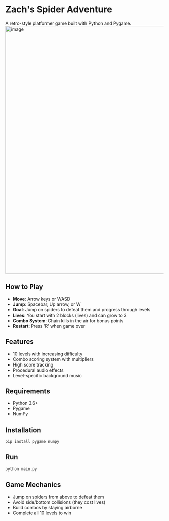 # Zach's Spider Adventure

A retro-style platformer game built with Python and Pygame.
<img width="991" height="785" alt="image" src="https://github.com/user-attachments/assets/b76fd8da-0a19-4634-91d5-5214f730adab" />


## How to Play

- **Move**: Arrow keys or WASD
- **Jump**: Spacebar, Up arrow, or W
- **Goal**: Jump on spiders to defeat them and progress through levels
- **Lives**: You start with 2 blocks (lives) and can grow to 3
- **Combo System**: Chain kills in the air for bonus points
- **Restart**: Press 'R' when game over

## Features

- 10 levels with increasing difficulty
- Combo scoring system with multipliers
- High score tracking
- Procedural audio effects
- Level-specific background music

## Requirements

- Python 3.6+
- Pygame
- NumPy

## Installation

```bash
pip install pygame numpy
```

## Run

```bash
python main.py
```

## Game Mechanics

- Jump on spiders from above to defeat them
- Avoid side/bottom collisions (they cost lives)
- Build combos by staying airborne
- Complete all 10 levels to win
